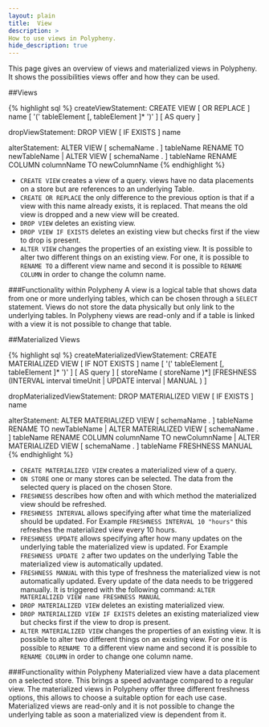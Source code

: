 ```yaml
---
layout: plain
title:  View
description: >
How to use views in Polypheny.
hide_description: true
---
```


This page gives an overview of views and materialized views in Polypheny. 
It shows the possibilities views offer and how they can be used.

##Views

{% highlight sql %}
createViewStatement:
    CREATE VIEW [ OR REPLACE ] name
    [ '(' tableElement [, tableElement ]* ')' ]
    [ AS query ]

dropViewStatement:
    DROP VIEW [ IF EXISTS ] name

alterStatement:
    ALTER VIEW [ schemaName . ] tableName RENAME TO newTableName
    | ALTER VIEW [ schemaName . ] tableName RENAME COLUMN columnName TO newColumnName
{% endhighlight %}

* `CREATE VIEW` creates a view of a query. views have no data placements on a store but are references to an underlying Table.
* `CREATE OR REPLACE` the only difference to the previous option is that if a view with this name already exists, it is replaced. 
  That means the old view is dropped and a new view will be created.
* `DROP VIEW` deletes an existing view.
* `DROP VIEW IF EXISTS` deletes an existing view but checks first if the view to drop is present.
* `ALTER VIEW` changes the properties of an existing view. It is possible to alter two different things on an existing view. 
  For one, it is possible to `RENAME TO` a different view name and second it is possible to `RENAME COLUMN` in order to change the column name.
  
###Functionality within Polypheny
A view is a logical table that shows data from one or more underlying tables, which can be chosen through a `SELECT` statement. 
Views do not store the data physically but only link to the underlying tables. 
In Polypheny views are read-only and if a table is linked with a view it is not possible to change that table.

##Materialized Views

{% highlight sql %}
createMaterializedViewStatement:
    CREATE MATERIALIZED VIEW [ IF NOT EXISTS ] name
    [ '(' tableElement [, tableElement ]* ')' ]
    [ AS query ]
    [ <ON> <STORE> storeName ( <COMMA> storeName )*]
    [FRESHNESS (INTERVAL interval timeUnit | UPDATE interval | MANUAL )  ]

dropMaterializedViewStatement:
    DROP MATERIALIZED VIEW [ IF EXISTS ] name

alterStatement:
    ALTER MATERIALIZED VIEW [ schemaName . ] tableName RENAME TO newTableName
    | ALTER MATERIALIZED VIEW [ schemaName . ] tableName RENAME COLUMN columnName TO newColumnName
    | ALTER MATERIALIZED VIEW [ schemaName . ] tableName FRESHNESS MANUAL
{% endhighlight %}

* `CREATE MATERIALIZED VIEW` creates a materialized view of a query.
* `ON STORE` one or many stores can be selected. The data from the selected query is placed on the chosen Store.
* `FRESHNESS` describes how often and with which method the materialized view should be refreshed.
* `FRESHNESS INTERVAL` allows specifying after what time the materialized should be updated. 
  For Example `FRESHNESS INTERVAL 10 "hours"` this refreshes the materialized view every 10 hours.
* `FRESHNESS UPDATE` allows specifying after how many updates on the underlying table the materialized view is updated. 
  For Example `FRESHNESS UPDATE 2` after two updates on the underlying Table the materialized view is automatically updated.
* `FRESHNESS MANUAL` with this type of freshness the materialized view is not automatically updated. 
  Every update of the data needs to be triggered manually. It is triggered with the following command: 
  `ALTER MATERIALIZED VIEW name FRESHNESS MANUAL`
* `DROP MATERIALIZED VIEW` deletes an existing materialized view.
* `DROP MATERIALIZED VIEW IF EXISTS` deletes an existing materialized view but checks first if the view to drop is present.
* `ALTER MATERIALIZED VIEW` changes the properties of an existing view. It is possible to alter two different things on an existing view. 
  For one it is possible to `RENAME TO` a different view name and second it is possible to `RENAME COLUMN` in order to change one column name.

###Functionality within Polypheny
Materialized view have a data placement on a selected store. This brings a speed advantage compared to a regular view.
The materialized views in Polypheny offer three different freshness options, this allows to choose a suitable option for each use case. 
Materialized views are read-only and it is not possible to change the underlying table as soon a materialized view is dependent from it.
